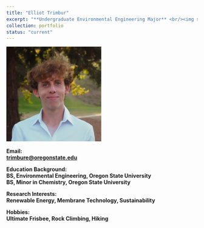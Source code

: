 ```yaml
---
title: "Elliot Trimbur"
excerpt: "**Undergraduate Environmental Engineering Major** <br/><img src='/images/ElliotTrimbur.jpg' width='250' height='250'>"
collection: portfolio
status: "current"
---
```


<img src='/images/ElliotTrimbur.jpg' width='250' height='250'>

**Email:** <br/>
**trimbure@oregonstate.edu**

**Education Background:** <br/>
**BS, Environmental Engineering, Oregon State University** <br/>
**BS, Minor in Chemistry, Oregon State University** <br/>

**Research Interests:** <br/>
**Renewable Energy, Membrane Technology, Sustainability** <br/>

**Hobbies:** <br/>
**Ultimate Frisbee, Rock Climbing, Hiking** <br/>
